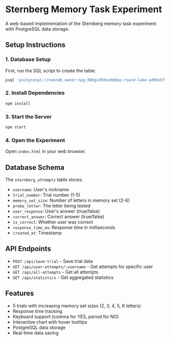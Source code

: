 # Sternberg Memory Task Experiment

A web-based implementation of the Sternberg memory task experiment with PostgreSQL data storage.

## Setup Instructions

### 1. Database Setup
First, run the SQL script to create the table:

```bash
psql 'postgresql://neondb_owner:npg_0DHgcXRdnoO8@ep-round-lake-ad9bn5fl-pooler.c-2.us-east-1.aws.neon.tech/neondb?sslmode=require&channel_binding=require' -f database_setup.sql
```

### 2. Install Dependencies
```bash
npm install
```

### 3. Start the Server
```bash
npm start
```

### 4. Open the Experiment
Open `index.html` in your web browser.

## Database Schema

The `sternberg_attempts` table stores:
- `username`: User's nickname
- `trial_number`: Trial number (1-5)
- `memory_set_size`: Number of letters in memory set (2-6)
- `probe_letter`: The letter being tested
- `user_response`: User's answer (true/false)
- `correct_answer`: Correct answer (true/false)
- `is_correct`: Whether user was correct
- `response_time_ms`: Response time in milliseconds
- `created_at`: Timestamp

## API Endpoints

- `POST /api/save-trial` - Save trial data
- `GET /api/user-attempts/:username` - Get attempts for specific user
- `GET /api/all-attempts` - Get all attempts
- `GET /api/statistics` - Get aggregated statistics

## Features

- 5 trials with increasing memory set sizes (2, 3, 4, 5, 6 letters)
- Response time tracking
- Keyboard support (comma for YES, period for NO)
- Interactive chart with hover tooltips
- PostgreSQL data storage
- Real-time data saving
